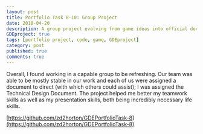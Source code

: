 ```yaml
---
layout: post
title: Portfolio Task 8-10: Group Project 
date: 2018-04-20
description: A group project evolving from game ideas into official documents.
GDEproject: true
tags: [portfolio project, code, game, GDEproject]
category: post
published: true
comments: true
---
```

Overall, I found working in a capable group to be refreshing. Our team was able to be mostly stable in our work and each of us were assigned a document to direct (with which others could assist); I was assigned the Technical Design Document. The project helped me better my teamwork skills as well as my presentation skills, both being incredibly necessary life skills.  

[https://github.com/zd2horton/GDEPortfolioTask-8](https://github.com/zd2horton/GDEPortfolioTask-8)
